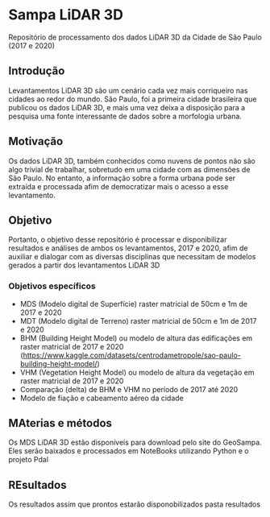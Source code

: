 # Sampa LiDAR 3D

Repositório de processamento dos dados LiDAR 3D da Cidade de São Paulo (2017 e 2020)

## Introdução

Levantamentos LiDAR 3D são um cenário cada vez mais corriqueiro nas cidades ao redor do mundo. São Paulo, foi a primeira cidade brasileira que publicou os dados LiDAR 3D, e mais uma vez deixa a disposição para a pesquisa uma fonte interessante de dados sobre a morfologia urbana.

## Motivação

Os dados LiDAR 3D, também conhecidos como nuvens de pontos não são algo trivial de trabalhar, sobretudo em uma cidade com as dimensões de São Paulo. No entanto, a informação sobre a forma urbana pode ser extraída e processada afim de democratizar mais o acesso a esse levantamento.

## Objetivo

Portanto, o objetivo desse repositório é processar e disponibilizar resultados e análises de ambos os levantamentos, 2017 e 2020, afim de auxiliar e dialogar com as diversas disciplinas que necessitam de modelos gerados a partir dos levantamentos LiDAR 3D

### Objetivos específicos

* MDS (Modelo digital de Superfície) raster matricial de 50cm e 1m de 2017 e 2020
* MDT (Modelo digital de Terreno) raster matricial de 50cm e 1m de 2017 e 2020
* BHM (Building Height Model) ou modelo de altura das edificações em raster matricial de 2017 e 2020 (https://www.kaggle.com/datasets/centrodametropole/sao-paulo-building-height-model/)
* VHM (Vegetation Height Model) ou modelo de altura da vegetação em raster matricial de 2017 e 2020
* Comparação (delta) de BHM e VHM no período de 2017 até 2020
* Modelo de fiação e cabeamento aéreo da cidade

## MAterias e métodos 

Os MDS LiDAR 3D estão disponíveis para download pelo site do GeoSampa. Eles serão baixados e processados em NoteBooks utilizando Python e o projeto Pdal

## REsultados

Os resultados assim que prontos estarão disponobilizados pasta resultados
